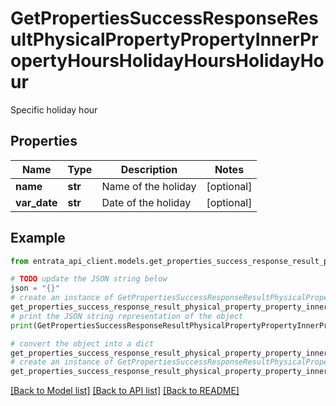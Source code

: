 # GetPropertiesSuccessResponseResultPhysicalPropertyPropertyInnerPropertyHoursHolidayHoursHolidayHour

Specific holiday hour

## Properties

Name | Type | Description | Notes
------------ | ------------- | ------------- | -------------
**name** | **str** | Name of the holiday | [optional] 
**var_date** | **str** | Date of the holiday | [optional] 

## Example

```python
from entrata_api_client.models.get_properties_success_response_result_physical_property_property_inner_property_hours_holiday_hours_holiday_hour import GetPropertiesSuccessResponseResultPhysicalPropertyPropertyInnerPropertyHoursHolidayHoursHolidayHour

# TODO update the JSON string below
json = "{}"
# create an instance of GetPropertiesSuccessResponseResultPhysicalPropertyPropertyInnerPropertyHoursHolidayHoursHolidayHour from a JSON string
get_properties_success_response_result_physical_property_property_inner_property_hours_holiday_hours_holiday_hour_instance = GetPropertiesSuccessResponseResultPhysicalPropertyPropertyInnerPropertyHoursHolidayHoursHolidayHour.from_json(json)
# print the JSON string representation of the object
print(GetPropertiesSuccessResponseResultPhysicalPropertyPropertyInnerPropertyHoursHolidayHoursHolidayHour.to_json())

# convert the object into a dict
get_properties_success_response_result_physical_property_property_inner_property_hours_holiday_hours_holiday_hour_dict = get_properties_success_response_result_physical_property_property_inner_property_hours_holiday_hours_holiday_hour_instance.to_dict()
# create an instance of GetPropertiesSuccessResponseResultPhysicalPropertyPropertyInnerPropertyHoursHolidayHoursHolidayHour from a dict
get_properties_success_response_result_physical_property_property_inner_property_hours_holiday_hours_holiday_hour_from_dict = GetPropertiesSuccessResponseResultPhysicalPropertyPropertyInnerPropertyHoursHolidayHoursHolidayHour.from_dict(get_properties_success_response_result_physical_property_property_inner_property_hours_holiday_hours_holiday_hour_dict)
```
[[Back to Model list]](../README.md#documentation-for-models) [[Back to API list]](../README.md#documentation-for-api-endpoints) [[Back to README]](../README.md)


